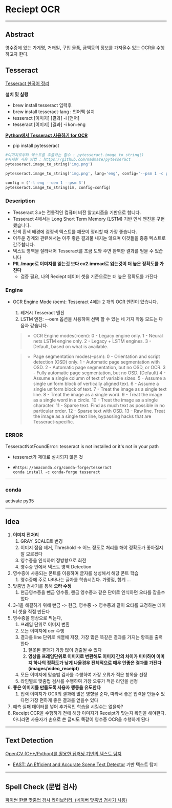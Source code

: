 # Reciept OCR

---

## Abstract
영수증에 있는 가게명, 거래일, 구입 물품, 금액등의 정보를 가져올수 있는 OCR을 수행하고자 한다.

## Tesseract

[Tesseract 한국어 정리](https://blog.naver.com/PostView.nhn?blogId=tommybee&logNo=221307497468&parentCategoryNo=&categoryNo=54&viewDate=&isShowPopularPosts=true&from=search)

**설치 및 실행**

- brew install tesseract 입력후
- brew install tesseract-lang : 언어팩 설치
- tesseract [이미지] [결과] -i [언어]
- tesseract [이미지] [결과] -i kor+eng

**[Python에서 Tesseract 사용하기 for OCR](https://junyoung-jamong.github.io/computer/vision,/ocr/2019/01/30/Python%EC%97%90%EC%84%9C-Tesseract%EB%A5%BC-%EC%9D%B4%EC%9A%A9%ED%95%B4-OCR-%EC%88%98%ED%96%89%ED%95%98%EA%B8%B0.html)**

- pip install pytesseract

```python
#이미지로부터 텍스트를 추출하는 함수 : pytesseract.image_to_string()
#자세한 사용 방법 : https://github.com/madmaze/pytesseract
pytesseract.image_to_string('img.png')

pytesseract.image_to_string('img.png', lang='eng', config='--psm 1 -c preserve_interword_spaces=1')

config = ('-l eng --oem 1 --psm 3')
pytesseract.image_to_string(im, config=config)
```

### Description

- Tesseract 3.x는 전통적인 컴퓨터 비전 알고리즘을 기반으로 합니다.
- Tesseract 4에서는 Long Short Term Memory (LSTM) 기반 인식 엔진을 구현했습니다.
- 단색 흰색 배경에 검정색 텍스트를 깨끗이 정리할 때 가장 좋습니다.
- 어두운 경계와 관련해서는 아주 좋은 결과물 내지는 않으며 이것들을 종종 텍스트로 간주합니다.
- 텍스트 영역을 잘라내어 Tesseract를 조금 도와 주면 완벽한 결과를 얻을 수 있습니다
- **PIL.Image로 이미지를 읽는것 보다 cv2.imread로 읽는것이 더 높은 정확도를 가진다**
  - 검증 필요, 나의 Reciept 데이터 셋을 기준으로는 더 높은 정확도를 가진다

### Engine

- OCR Engine Mode (oem): Tesseract 4에는 2 개의 OCR 엔진이 있습니다.
   1) 레거시 Tesseract 엔진
   2) LSTM 엔진: --oem 옵션을 사용하여 선택 할 수 있는 네 가지 작동 모드는 다음과 같습니다.

  > - OCR Engine modes(–oem):
  >   0 - Legacy engine only.
  >   1 - Neural nets LSTM engine only.
  >   2 - Legacy + LSTM engines.
  >   3 - Default, based on what is available.

  > - Page segmentation modes(–psm):
  >   0 - Orientation and script detection (OSD) only.
  >   1 - Automatic page segmentation with OSD.
  >   2 - Automatic page segmentation, but no OSD, or OCR.
  >   3 - Fully automatic page segmentation, but no OSD. (Default)
  >   4 - Assume a single column of text of variable sizes.
  >   5 - Assume a single uniform block of vertically aligned text.
  >   6 - Assume a single uniform block of text.
  >   7 - Treat the image as a single text line.
  >   8 - Treat the image as a single word.
  >   9 - Treat the image as a single word in a circle.
  >   10 - Treat the image as a single character.
  >   11 - Sparse text. Find as much text as possible in no particular order.
  >   12 - Sparse text with OSD.
  >   13 - Raw line. Treat the image as a single text line, bypassing hacks that are Tesseract-specific.

### ERROR

TesseractNotFoundError: tesseract is not installed or it's not in your path

 - tesseract가 제대로 설치되지 않은 것

 - ```
   #https://anaconda.org/conda-forge/tesseract
   conda install -c conda-forge tesseract
   ```

---

### conda

activate py35

---

## Idea

1. **이미지 전처리**
   1. GRAY_SCALE로 변경
   2. 이미지 잡음 제거, Threshold -> 어느 정도로 처리를 해야 정확도가 좋아질지 잘 모르겠다
   3. 영수증을 인식하여 정방향으로 회전
   4. 영수증 안에서 텍스트 영역 Detection
2. 영수증에 사용되는 폰트를 이용하여 글자를 생성해서 해당 폰트 학습
   1. 영수증에 주로 나타나는 글자를 학습시킨다. 가맹점, 합계 ...
3. 맞춤법 검사기를 통해 **오타 수정**
   1. 현금영수증을 뺀금 영수중, 핸금 영수중과 같은 단어로 인식하면 오타를 잡을수 없다
4. 3-1을 해결하기 위해 뺀금 -> 현금, 영수중 -> 영수증과 같이 오타를 교정하는 데이터 셋을 직접 만든다
5. 영수증을 영상으로 찍는다, 
   1. 프레임 단위로 이미지 변환
   2. 모든 이미지에 ocr 수행
   3. 결과를 line 단위로 배열에 저장, 가장 많은 똑같은 결과를 가지는 항목을 출력한다
      1. 잘못된 결과가 가장 많이 검출될 수 있다
      2. **영상을 프레임단위로 이미지로 변환해도 이미지 간의 차이가 미미하여 이미지 하나의 정확도가 낮게 나올경우 전체적으로 매우 안좋은 결과를 가진다 (images/video_receipt)**
   4. 모든 이미지에 맞춤법 검사를 수행하여 가장 오류가 적은 항목을 선정
   5. 라인별로 맞춤법 검사를 수행하여 가장 오류가 적은 라인을 선정
6. **좋은 이미지를 만들도록 사용자 행동을 유도한다**
   1. 입력 이미지가 OCR의 결과에 많은 영향을 준다, 따라서 좋은 입력을 만들수 있다면 가장 편하게 좋은 결과를 얻을수 있다
7. 예측 실패 데이터를 넣어 추가적인 학습을 시킬수는 없을까?
8. Receipt OCR을 수행하기 전에 해당 이미지가 Receipt가 맞는지 확인을 해야한다. 아니라면 사용자가 손으로 쓴 글씨도 똑같이 영수증 OCR을 수행하게 된다

---

## Text Detection

[OpenCV (C++/Python)를 활용한 딥러닝 기반의 텍스트 탐지](https://blog.naver.com/PostView.nhn?blogId=tommybee&logNo=221650194118&parentCategoryNo=&categoryNo=157&viewDate=&isShowPopularPosts=true&from=search#)

-  [EAST: An Efficient and Accurate Scene Text Detector](https://arxiv.org/abs/1704.03155v2) 기반 텍스트 탐지

  

---

## Spell Check (문법 검사)

[파이썬 한글 맞춤법 검사 라이브러리. (네이버 맞춤법 검사기 사용)](https://github.com/ssut/py-hanspell)